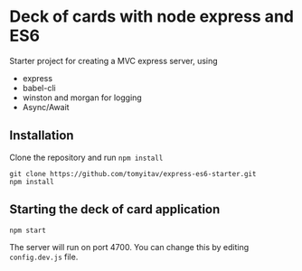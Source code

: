 # Deck of cards with node express and ES6

Starter project for creating a MVC express server, using

+ express
+ babel-cli
+ winston and morgan for logging
+ Async/Await

## Installation

Clone the repository and run `npm install`

```
git clone https://github.com/tomyitav/express-es6-starter.git
npm install
```

## Starting the deck of card application 

```
npm start
```

The server will run on port 4700. You can change this by editing `config.dev.js` file.
